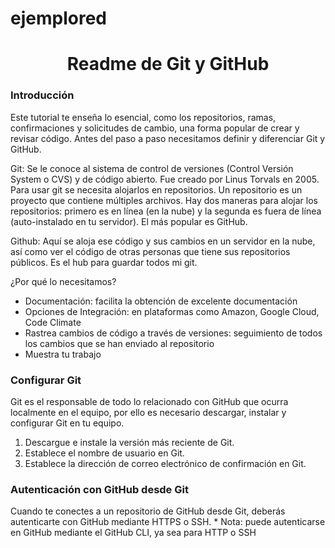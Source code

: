 # ejemplored

<h1 align="center">Readme de Git y GitHub</h1>
 
<h3>Introducción</h3>
Este tutorial te enseña lo esencial, como los repositorios, ramas, confirmaciones y solicitudes de cambio, una forma popular de crear y revisar código. Antes del paso a paso necesitamos definir y diferenciar Git y GitHub.

Git:
Se le conoce al sistema de control de versiones (Control Versión System o CVS) y de código abierto. Fue creado por Linus Torvals en 2005.
Para usar git se necesita alojarlos en repositorios. Un repositorio es un proyecto que contiene múltiples archivos. Hay dos maneras para alojar los repositorios: primero es en línea (en la nube) y la segunda es fuera de línea (auto-instalado en tu servidor). El más popular es GitHub.

Github:
Aquí se aloja ese código y sus cambios en un servidor en la nube, así como ver el código de otras personas que tiene sus repositorios públicos. Es el hub para guardar todos mi git. 

¿Por qué lo necesitamos?
- Documentación: facilita la obtención de excelente documentación
- Opciones de Integración: en plataformas como Amazon, Google Cloud, Code Climate 
- Rastrea cambios de código a través de versiones: seguimiento de todos los cambios que se han enviado al repositorio 
- Muestra tu trabajo


<h3>Configurar Git</h3>
Git es el responsable de todo lo relacionado con GitHub que ocurra localmente en el equipo, por ello es necesario descargar, instalar y configurar Git en tu equipo. 

1. Descargue e instale la versión  más reciente de Git.
2. Establece el nombre de usuario en Git.
3. Establece la dirección de correo electrónico de confirmación en Git.

<h3>Autenticación con GitHub desde Git</h3>
Cuando te conectes a un repositorio de GitHub desde Git, deberás autenticarte con GitHub mediante HTTPS o SSH.
  * Nota: puede autenticarse en GitHub mediante el GitHub CLI, ya sea para HTTP o SSH



